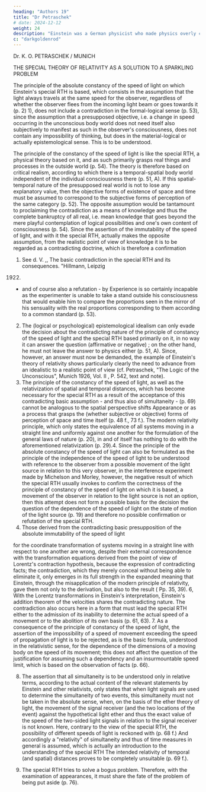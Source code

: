 ```yaml
---
heading: "Authors 19"
title: "Dr Petraschek"
# date: 2024-12-12
weight: 24
description: "Einstein was a German physicist who made physics overly complicated by using arbitrary tensors"
c: "darkgoldenrod"
---
```



Dr. K. O. PETRASCHEK / MUNICH

THE SPECIAL THEORY OF RELATIVITY AS A SOLUTION TO A SPARKLING PROBLEM

The principle of the absolute constancy of the speed of light on which Einstein's special RTH is
based, which consists in the assumption that the light always travels at the same speed for the
observer, regardless of whether the observer flees from the incoming light beam or goes towards it
(p. 2) 1), does not include a contradiction in the formal-logical sense (p. 53), since the assumption
that a presupposed objective, i.e. a change in speed occurring in the unconscious body world does
not need itself also subjectively to manifest as such in the observer's consciousness, does not
contain any impossibility of thinking, but does in the material-logical or actually epistemological
sense. This is to be understood.

The principle of the constancy of the speed of light is like the special
RTH, a physical theory based on it, and as such primarily grasps real things and processes in the
outside world (p. 54). The theory is therefore based on critical realism, according to which there is a
temporal-spatial body world independent of the individual consciousness there (p. 51, A). If this
spatial-temporal nature of the presupposed real world is not to lose any explanatory value, then the
objective forms of existence of space and time must be assumed to correspond to the subjective
forms of perception of the same category (p. 52). The opposite assumption would be tantamount to
proclaiming the contradiction as a means of knowledge and thus the complete bankruptcy of all real,
i.e. mean knowledge that goes beyond the mere playful contemplation of logical possibilities and
one's own content of consciousness (p. 54). Since the assertion of the immutability of the speed of
light, and with it the special RTH, actually makes the opposite assumption, from the realistic point of
view of knowledge it is to be regarded as a contradicting doctrine, which is therefore a confirmation
1) See d. V. ,, The basic contradiction in the special RTH and its consequences. "Hillmann, Leipzig
1922.

- and of course also a refutation - by Experience is so certainly incapable as the experimenter is
unable to take a stand outside his consciousness that would enable him to compare the proportions
seen in the mirror of his sensuality with the real proportions corresponding to them according to a
common standard (p. 53).
2. The (logical or psychological) epistemological idealism can only evade the decision about the
contradicting nature of the principle of constancy of the speed of light and the special RTH based
primarily on it, in no way it can answer the question (affirmative or negative) ; on the other hand, he
must not leave the answer to physics either (p. 51, A). Since, however, an answer must now be
demanded, the example of Einstein's theory of relativity shows particularly clearly the need to
advance from an idealistic to a realistic point of view (cf. Petraschek, "The Logic of the Unconscious",
Munich 1926, Vol. II , P. 542, text and note).
3. The principle of the constancy of the speed of light, as well as the relativization of spatial and
temporal distances, which has become necessary for the special RTH as a result of the acceptance of
this contradicting basic assumption - and thus also of simultaneity - (p. 69) cannot be analogous to
the spatial perspective shifts Appearance or as a process that grasps the (whether subjective or
objective) forms of perception of space and time itself (p. 48 f., 73 f.). The modern relativity
principle, which only states the equivalence of all systems moving in a straight line and uniformly
against one another for the formulation of the general laws of nature (p. 20), in and of itself has
nothing to do with the aforementioned relativization (p. 29).4. Since the principle of the absolute constancy of the speed of light can also be formulated as the
principle of the independence of the speed of light to be understood with reference to the observer
from a possible movement of the light source in relation to this very observer, in the interference
experiment made by Michelson and Morley, however, the negative result of which the special RTH
usually invokes to confirm the correctness of the principle of constancy of the speed of light on
which it is based, a movement of the observer in relation to the light source is not an option, then
this attempt does not form a possible basis for the decision the question of the dependence of the
speed of light on the state of motion of the light source (p. 19) and therefore no possible
confirmation or refutation of the special RTH.
5. Those derived from the contradicting basic presupposition of the absolute immutability of the
speed of light

for the coordinate transformation of systems moving in a straight line with respect to one another
are wrong, despite their external correspondence with the transformation equations derived from
the point of view of Lorentz's contraction hypothesis, because the expression of contradicting facts;
the contradiction, which they merely conceal without being able to eliminate it, only emerges in its
full strength in the expanded meaning that Einstein, through the misapplication of the modern
principle of relativity, gave them not only to the derivation, but also to the result ( Pp. 35, 39).
6, With the Lorentz transformations in Einstein's interpretation, Einstein's addition theorem of the
velocities shares the contradicting nature. The contradiction also occurs here in a form that must
lead the special RTH either to the admission of its inability to determine the actual speed of a
movement or to the abolition of its own basis (p. 61, 63).
7. As a consequence of the principle of constancy of the speed of light, the assertion of the
impossibility of a speed of movement exceeding the speed of propagation of light is to be rejected,
as is the basic formula, understood in the relativistic sense, for the dependence of the dimensions of
a moving body on the speed of its movement; this does not affect the question of the justification
for assuming such a dependency and an insurmountable speed limit, which is based on the
observation of facts (p. 66).


8. The assertion that all simultaneity is to be understood only in relative terms, according to the
actual content of the relevant statements by Einstein and other relativists, only states that when
light signals are used to determine the simultaneity of two events, this simultaneity must not be
taken in the absolute sense, when, on the basis of the ether theory of light, the movement of the
signal receiver (and the two locations of the event) against the hypothetical light ether and thus the
exact value of the speed of the two-sided light signals in relation to the signal receiver is not known.
Here, contrary to the view of the special RTH, the possibility of different speeds of light is reckoned
with (p. 68 f.) And accordingly a "relativity" of simultaneity and thus of time measures in general is
assumed, which is actually an introduction to the understanding of the special RTH The intended
relativity of temporal (and spatial) distances proves to be completely unsuitable (p. 69 f.).

9. The special RTH tries to solve a bogus problem. Therefore, with the examination of appearances, it
must share the fate of the problem of being put aside (p. 76).